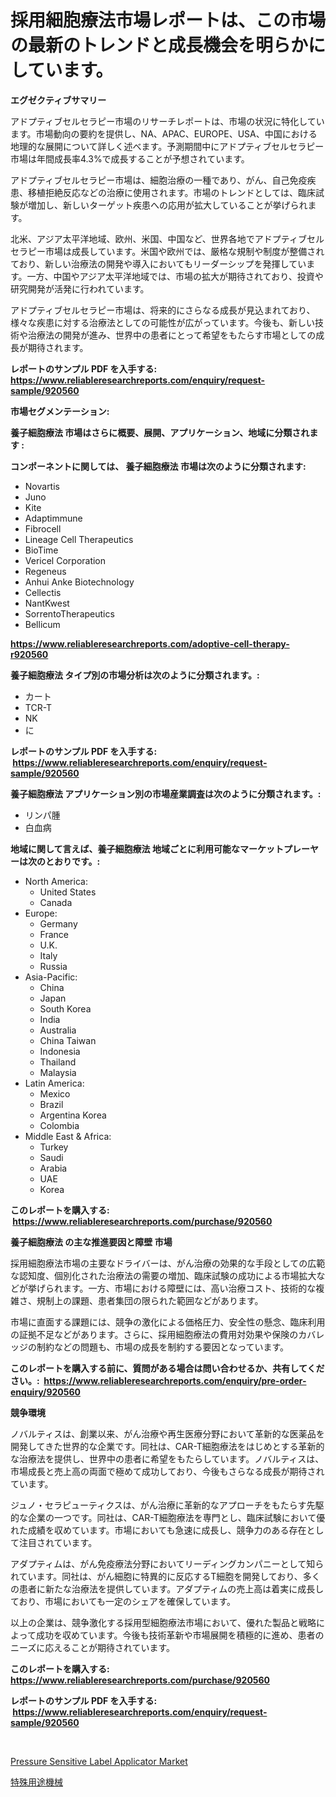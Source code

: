 <p><h1>採用細胞療法市場レポートは、この市場の最新のトレンドと成長機会を明らかにしています。</h1></p><p><strong>エグゼクティブサマリー</strong></p>
<p><p>アドプティブセルセラピー市場のリサーチレポートは、市場の状況に特化しています。市場動向の要約を提供し、NA、APAC、EUROPE、USA、中国における地理的な展開について詳しく述べます。予測期間中にアドプティブセルセラピー市場は年間成長率4.3%で成長することが予想されています。</p><p>アドプティブセルセラピー市場は、細胞治療の一種であり、がん、自己免疫疾患、移植拒絶反応などの治療に使用されます。市場のトレンドとしては、臨床試験が増加し、新しいターゲット疾患への応用が拡大していることが挙げられます。</p><p>北米、アジア太平洋地域、欧州、米国、中国など、世界各地でアドプティブセルセラピー市場は成長しています。米国や欧州では、厳格な規制や制度が整備されており、新しい治療法の開発や導入においてもリーダーシップを発揮しています。一方、中国やアジア太平洋地域では、市場の拡大が期待されており、投資や研究開発が活発に行われています。</p><p>アドプティブセルセラピー市場は、将来的にさらなる成長が見込まれており、様々な疾患に対する治療法としての可能性が広がっています。今後も、新しい技術や治療法の開発が進み、世界中の患者にとって希望をもたらす市場としての成長が期待されます。</p></p>
<p><strong>レポートのサンプル PDF を入手する: <a href="https://www.reliableresearchreports.com/enquiry/request-sample/920560">https://www.reliableresearchreports.com/enquiry/request-sample/920560</a></strong></p>
<p><strong>市場セグメンテーション:</strong></p>
<p><strong> 養子細胞療法 市場はさらに概要、展開、アプリケーション、地域に分類されます :</strong></p>
<p><strong>コンポーネントに関しては、 養子細胞療法 市場は次のように分類されます: &nbsp;</strong></p>
<p><ul><li>Novartis</li><li>Juno</li><li>Kite</li><li>Adaptimmune</li><li>Fibrocell</li><li>Lineage Cell Therapeutics</li><li>BioTime</li><li>Vericel Corporation</li><li>Regeneus</li><li>Anhui Anke Biotechnology</li><li>Cellectis</li><li>NantKwest</li><li>SorrentoTherapeutics</li><li>Bellicum</li></ul></p>
<p><strong><a href="https://www.reliableresearchreports.com/adoptive-cell-therapy-r920560">https://www.reliableresearchreports.com/adoptive-cell-therapy-r920560</a></strong></p>
<p><strong> 養子細胞療法 タイプ別の市場分析は次のように分類されます。:</strong></p>
<p><ul><li>カート</li><li>TCR-T</li><li>NK</li><li>に</li></ul></p>
<p><strong>レポートのサンプル PDF を入手する: &nbsp;<a href="https://www.reliableresearchreports.com/enquiry/request-sample/920560">https://www.reliableresearchreports.com/enquiry/request-sample/920560</a></strong></p>
<p><strong> 養子細胞療法 アプリケーション別の市場産業調査は次のように分類されます。:</strong></p>
<p><ul><li>リンパ腫</li><li>白血病</li></ul></p>
<p><strong>地域に関して言えば、養子細胞療法 地域ごとに利用可能なマーケットプレーヤーは次のとおりです。:</strong></p>
<p><ul>
    <li>
        North America:
        <ul>
            <li>United States</li>
            <li>Canada</li>
        </ul>
    </li>
    <li>
        Europe:
        <ul>
            <li>Germany</li>
            <li>France</li>
            <li>U.K.</li>
            <li>Italy</li>
            <li>Russia</li>
        </ul>
    </li>
    <li>
        Asia-Pacific:
        <ul>
            <li>China</li>
            <li>Japan</li>
            <li>South Korea</li>
            <li>India</li>
            <li>Australia</li>
            <li>China Taiwan</li>
            <li>Indonesia</li>
            <li>Thailand</li>
            <li>Malaysia</li>
        </ul>
    </li>
    <li>
        Latin America:
        <ul>
            <li>Mexico</li>
            <li>Brazil</li>
            <li>Argentina Korea</li>
            <li>Colombia</li>
        </ul>
    </li>
    <li>
        Middle East & Africa:
        <ul>
            <li>Turkey</li>
            <li>Saudi</li>
            <li>Arabia</li>
            <li>UAE</li>
            <li>Korea</li>
        </ul>
    </li>
    </ul></p>
<p><strong>このレポートを購入する: &nbsp;<a href="https://www.reliableresearchreports.com/purchase/920560">https://www.reliableresearchreports.com/purchase/920560</a></strong></p>
<p><strong>養子細胞療法 の主な推進要因と障壁 市場</strong></p>
<p><p>採用細胞療法市場の主要なドライバーは、がん治療の効果的な手段としての広範な認知度、個別化された治療法の需要の増加、臨床試験の成功による市場拡大などが挙げられます。一方、市場における障壁には、高い治療コスト、技術的な複雑さ、規制上の課題、患者集団の限られた範囲などがあります。</p><p>市場に直面する課題には、競争の激化による価格圧力、安全性の懸念、臨床利用の証拠不足などがあります。さらに、採用細胞療法の費用対効果や保険のカバレッジの制約などの問題も、市場の成長を制約する要因となっています。</p></p>
<p><strong>このレポートを購入する前に、質問がある場合は問い合わせるか、共有してください。:&nbsp; <a href="https://www.reliableresearchreports.com/enquiry/pre-order-enquiry/920560">https://www.reliableresearchreports.com/enquiry/pre-order-enquiry/920560</a></strong></p>
<p><strong>競争環境</strong></p>
<p><p>ノバルティスは、創業以来、がん治療や再生医療分野において革新的な医薬品を開発してきた世界的な企業です。同社は、CAR-T細胞療法をはじめとする革新的な治療法を提供し、世界中の患者に希望をもたらしています。ノバルティスは、市場成長と売上高の両面で極めて成功しており、今後もさらなる成長が期待されています。</p><p>ジュノ・セラピューティクスは、がん治療に革新的なアプローチをもたらす先駆的な企業の一つです。同社は、CAR-T細胞療法を専門とし、臨床試験において優れた成績を収めています。市場においても急速に成長し、競争力のある存在として注目されています。</p><p>アダプティムは、がん免疫療法分野においてリーディングカンパニーとして知られています。同社は、がん細胞に特異的に反応するT細胞を開発しており、多くの患者に新たな治療法を提供しています。アダプティムの売上高は着実に成長しており、市場においても一定のシェアを確保しています。</p><p>以上の企業は、競争激化する採用型細胞療法市場において、優れた製品と戦略によって成功を収めています。今後も技術革新や市場展開を積極的に進め、患者のニーズに応えることが期待されています。</p></p>
<p><strong>このレポートを購入する: &nbsp; <a href="https://www.reliableresearchreports.com/purchase/920560">https://www.reliableresearchreports.com/purchase/920560</a></strong></p>
<p><strong>レポートのサンプル PDF を入手する: &nbsp;<a href="https://www.reliableresearchreports.com/enquiry/request-sample/920560">https://www.reliableresearchreports.com/enquiry/request-sample/920560</a></strong><strong></strong></p>
<p>&nbsp;</p>
<p><p><a href="https://github.com/dimitrishawkinswaynenp91rgz/Market-Research-Report-List-2/blob/main/pressure-sensitive-label-applicator-market.md">Pressure Sensitive Label Applicator Market</a></p><p><a href="https://github.com/one-cool-chick/Market-Research-Report-List-1/blob/main/101201127976.md">特殊用途機械</a></p></p>
